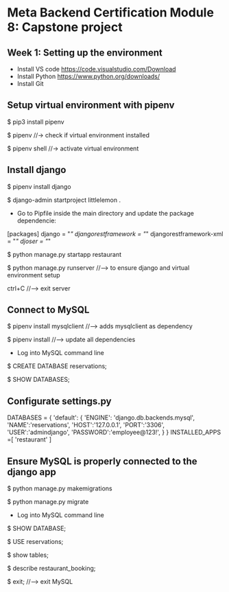 # Meta Backend Certification Module 8: Capstone project

## Week 1: Setting up the environment

* Install VS code https://code.visualstudio.com/Download
* Install Python
https://www.python.org/downloads/
* Install Git

## Setup virtual environment with pipenv

$ pip3 install pipenv

$ pipenv //-> check if virtual environment installed

$ pipenv shell //-> activate virtual environment

## Install django

$ pipenv install django

$ django-admin startproject littlelemon .

* Go to Pipfile inside the main directory and update the package dependencie:

[packages]
django = "*"
djangorestframework = "*"
djangorestframework-xml = "*"
djoser = "*"

$ python manage.py startapp restaurant

$ python manage.py runserver //--> to ensure django and virtual environment setup

ctrl+C //--> exit server

## Connect to MySQL

$ pipenv install mysqlclient //--> adds mysqlclient as dependency

$ pipenv install //--> update all dependencies

* Log into MySQL command line

$ CREATE DATABASE reservations;

$ SHOW DATABASES;

## Configurate settings.py

DATABASES = {
    'default': {
        'ENGINE': 'django.db.backends.mysql',
        'NAME':'reservations',
        'HOST':'127.0.0.1',
        'PORT':'3306',
        'USER':'admindjango',
        'PASSWORD':'employee@123!',
    }
}
INSTALLED_APPS =[
    'restaurant'
]

## Ensure MySQL is properly connected to the django app

$ python manage.py makemigrations

$ python manage.py migrate

* Log into MySQL command line

$ SHOW DATABASE;

$ USE reservations;

$ show tables;

$ describe restaurant_booking;

$ exit; //--> exit MySQL
